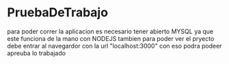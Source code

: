 # PruebaDeTrabajo
para poder correr la aplicacion es necesario tener abierto MYSQL ya que este funciona de la mano con NODEJS tambien para poder ver el pryecto debe entrar al navegardor con la url "localhost:3000" con eso podra podeer apreuba lo trabajado
